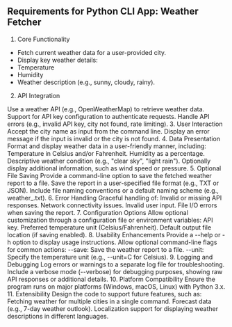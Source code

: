 ## Requirements for Python CLI App: Weather Fetcher


1. Core Functionality

- Fetch current weather data for a user-provided city.
- Display key weather details:
- Temperature
- Humidity
- Weather description (e.g., sunny, cloudy, rainy).

2. API Integration

Use a weather API (e.g., OpenWeatherMap) to retrieve weather data.
Support for API key configuration to authenticate requests.
Handle API errors (e.g., invalid API key, city not found, rate limiting).
3. User Interaction
Accept the city name as input from the command line.
Display an error message if the input is invalid or the city is not found.
4. Data Presentation
Format and display weather data in a user-friendly manner, including:
Temperature in Celsius and/or Fahrenheit.
Humidity as a percentage.
Descriptive weather condition (e.g., "clear sky", "light rain").
Optionally display additional information, such as wind speed or pressure.
5. Optional File Saving
Provide a command-line option to save the fetched weather report to a file.
Save the report in a user-specified file format (e.g., TXT or JSON).
Include file naming conventions or a default naming scheme (e.g., weather_<city>.txt).
6. Error Handling
Graceful handling of:
Invalid or missing API responses.
Network connectivity issues.
Invalid user input.
File I/O errors when saving the report.
7. Configuration Options
Allow optional customization through a configuration file or environment variables:
API key.
Preferred temperature unit (Celsius/Fahrenheit).
Default output file location (if saving enabled).
8. Usability Enhancements
Provide a --help or -h option to display usage instructions.
Allow optional command-line flags for common actions:
--save: Save the weather report to a file.
--unit: Specify the temperature unit (e.g., --unit=C for Celsius).
9. Logging and Debugging
Log errors or warnings to a separate log file for troubleshooting.
Include a verbose mode (--verbose) for debugging purposes, showing raw API responses or additional details.
10. Platform Compatibility
Ensure the program runs on major platforms (Windows, macOS, Linux) with Python 3.x.
11. Extensibility
Design the code to support future features, such as:
Fetching weather for multiple cities in a single command.
Forecast data (e.g., 7-day weather outlook).
Localization support for displaying weather descriptions in different languages.